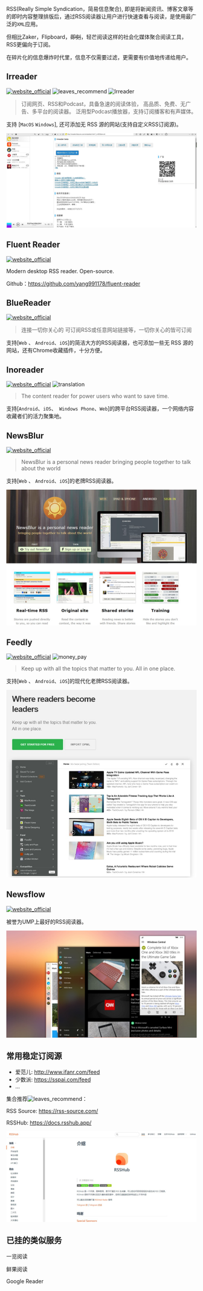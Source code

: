 RSS(Really Simple Syndication，简易信息聚合), 即是将新闻资讯、博客文章等的即时内容整理排版后，通过RSS阅读器让用户进行快速查看与阅读，是使用最广泛的`XML`应用。

但相比Zaker，Flipboard，~~即刻~~，轻芒阅读这样的社会化媒体聚合阅读工具，RSS更偏向于订阅。

在碎片化的信息爆炸时代里，信息不仅需要过滤，更需要有价值地传递给用户。

## Irreader

[![website_official](https://gitbook07.oss-cn-hangzhou.aliyuncs.com/website_official.svg)](http://irreader.fatecore.com/) ![leaves_recommend](https://gitbook07.oss-cn-hangzhou.aliyuncs.com/leaves_rec.svg) ![Irreader](https://img.shields.io/badge/Version-1.6.11-ff55bb.svg)

> 订阅网页、RSS和Podcast，具备急速的阅读体验，
> 高品质、免费、无广告、多平台的阅读器。
> 泛用型Podcast播放器，支持订阅播客和有声媒体。

支持 [`MacOS` `Windows`], 还可添加无 RSS 源的网站(支持自定义RSS订阅源)。

![Irreader](../../.gitbook/assets/z-study-read-rss-irreader.jpg)

## Fluent Reader
[![website_official](https://gitbook07.oss-cn-hangzhou.aliyuncs.com/website_official.svg)](https://hyliu.me/fluent-reader/)

Modern desktop RSS reader. Open-source.

Github：https://github.com/yang991178/fluent-reader


## BlueReader
[![website_official](https://gitbook07.oss-cn-hangzhou.aliyuncs.com/website_official.svg)](http://bluereader.org/)

> 连接一切你关心的
> 可订阅RSS或任意网站链接等，一切你关心的皆可订阅

支持[`Web` 、 `Android`、`iOS`]的简洁大方的RSS阅读器，也可添加一些无 RSS 源的网站，还有Chrome收藏插件，十分方便。

## Inoreader
[![website_official](https://gitbook07.oss-cn-hangzhou.aliyuncs.com/website_official.svg)](https://www.inoreader.com) ![translation](https://gitbook07.oss-cn-hangzhou.aliyuncs.com/translation.svg)

> The content reader for power users who want to save time.

支持[`Android`、`iOS`、` Windows Phone`、`Web`]的跨平台RSS阅读器，一个网络内容收藏者们的活力聚集地。

## NewsBlur
[![website_official](https://gitbook07.oss-cn-hangzhou.aliyuncs.com/website_official.svg)](http://www.newsblur.com/)

> NewsBlur is a personal news reader
> bringing people together to talk about the world

支持[`Web` 、 `Android`、`iOS`]的老牌RSS阅读器。

![NewsBlur](../../.gitbook/assets/z-study-read-rss-newsblur.jpg)

## Feedly
[![website_official](https://gitbook07.oss-cn-hangzhou.aliyuncs.com/website_official.svg)](https://feedly.com/i/welcome) ![money_pay](https://gitbook07.oss-cn-hangzhou.aliyuncs.com/money_pay.svg)

> Keep up with all the topics that matter to you. All in one place.

支持[`Web` 、 `Android`、`iOS`]的现代化老牌RSS阅读器。

![Feedly](../../.gitbook/assets/z-study-read-rss-feedly.jpg)

## Newsflow
[![website_official](https://gitbook07.oss-cn-hangzhou.aliyuncs.com/website_official.svg)](https://www.microsoft.com/en-us/p/newsflow/9nblggh58s5r#activetab=pivot:overviewtab) 

被誉为UMP上最好的RSS阅读器。

![newsflow](../../.gitbook/assets/z-study-read-rss-newsflow.jpg)

## 常用稳定订阅源

- 爱范儿: http://www.ifanr.com/feed
- 少数派: https://sspai.com/feed
- ...

集合推荐![leaves_recommend](https://gitbook07.oss-cn-hangzhou.aliyuncs.com/leaves_rec.svg)：

RSS Source: https://rss-source.com/

RSSHub: https://docs.rsshub.app/

![](../../.gitbook/assets/z-study-read-rss-rsshub.jpg)



## 已挂的类似服务

一览阅读

鲜果阅读

Google Reader